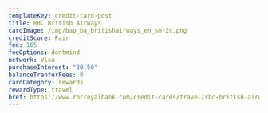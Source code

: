 ```yaml
---
templateKey: credit-card-post
title: RBC British Airways
cardImage: /img/bap_ba_britishairways_en_sm-2x.png
creditScore: Fair
fee: 165
feeOptions: dontmind
network: Visa
purchaseInterest: "20.50"
balanceTranferFees: 0
cardCategory: rewards
rewardType: travel
href: https://www.rbcroyalbank.com/credit-cards/travel/rbc-british-airways-visa-infinite.html
---
```

